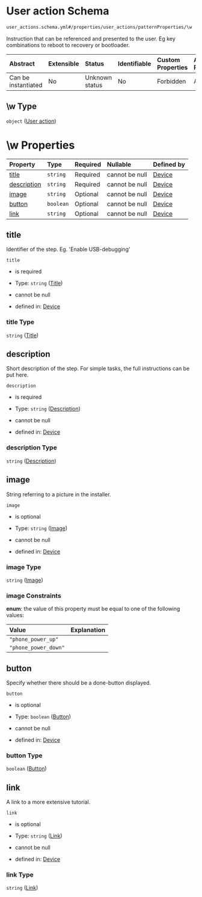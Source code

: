 # User action Schema

```txt
user_actions.schema.yml#/properties/user_actions/patternProperties/\w
```

Instruction that can be referenced and presented to the user. Eg key combinations to reboot to recovery or bootloader.

| Abstract            | Extensible | Status         | Identifiable | Custom Properties | Additional Properties | Access Restrictions | Defined In                                                          |
| :------------------ | :--------- | :------------- | :----------- | :---------------- | :-------------------- | :------------------ | :------------------------------------------------------------------ |
| Can be instantiated | No         | Unknown status | No           | Forbidden         | Allowed               | none                | [device.schema.json*](../device.schema.json "open original schema") |

## \w Type

`object` ([User action](device-properties-user-actions-patternproperties-user-action.md))

# \w Properties

| Property                    | Type      | Required | Nullable       | Defined by                                                                                                                                                                                      |
| :-------------------------- | :-------- | :------- | :------------- | :---------------------------------------------------------------------------------------------------------------------------------------------------------------------------------------------- |
| [title](#title)             | `string`  | Required | cannot be null | [Device](device-properties-user-actions-patternproperties-user-action-properties-title.md "user_actions.schema.yml#/properties/user_actions/patternProperties/\w/properties/title")             |
| [description](#description) | `string`  | Required | cannot be null | [Device](device-properties-user-actions-patternproperties-user-action-properties-description.md "user_actions.schema.yml#/properties/user_actions/patternProperties/\w/properties/description") |
| [image](#image)             | `string`  | Optional | cannot be null | [Device](device-properties-user-actions-patternproperties-user-action-properties-image.md "user_actions.schema.yml#/properties/user_actions/patternProperties/\w/properties/image")             |
| [button](#button)           | `boolean` | Optional | cannot be null | [Device](device-properties-user-actions-patternproperties-user-action-properties-button.md "user_actions.schema.yml#/properties/user_actions/patternProperties/\w/properties/button")           |
| [link](#link)               | `string`  | Optional | cannot be null | [Device](device-properties-user-actions-patternproperties-user-action-properties-link.md "user_actions.schema.yml#/properties/user_actions/patternProperties/\w/properties/link")               |

## title

Identifier of the step. Eg. 'Enable USB-debugging'

`title`

*   is required

*   Type: `string` ([Title](device-properties-user-actions-patternproperties-user-action-properties-title.md))

*   cannot be null

*   defined in: [Device](device-properties-user-actions-patternproperties-user-action-properties-title.md "user_actions.schema.yml#/properties/user_actions/patternProperties/\w/properties/title")

### title Type

`string` ([Title](device-properties-user-actions-patternproperties-user-action-properties-title.md))

## description

Short description of the step. For simple tasks, the full instructions can be put here.

`description`

*   is required

*   Type: `string` ([Description](device-properties-user-actions-patternproperties-user-action-properties-description.md))

*   cannot be null

*   defined in: [Device](device-properties-user-actions-patternproperties-user-action-properties-description.md "user_actions.schema.yml#/properties/user_actions/patternProperties/\w/properties/description")

### description Type

`string` ([Description](device-properties-user-actions-patternproperties-user-action-properties-description.md))

## image

String referring to a picture in the installer.

`image`

*   is optional

*   Type: `string` ([Image](device-properties-user-actions-patternproperties-user-action-properties-image.md))

*   cannot be null

*   defined in: [Device](device-properties-user-actions-patternproperties-user-action-properties-image.md "user_actions.schema.yml#/properties/user_actions/patternProperties/\w/properties/image")

### image Type

`string` ([Image](device-properties-user-actions-patternproperties-user-action-properties-image.md))

### image Constraints

**enum**: the value of this property must be equal to one of the following values:

| Value                | Explanation |
| :------------------- | :---------- |
| `"phone_power_up"`   |             |
| `"phone_power_down"` |             |

## button

Specify whether there should be a done-button displayed.

`button`

*   is optional

*   Type: `boolean` ([Button](device-properties-user-actions-patternproperties-user-action-properties-button.md))

*   cannot be null

*   defined in: [Device](device-properties-user-actions-patternproperties-user-action-properties-button.md "user_actions.schema.yml#/properties/user_actions/patternProperties/\w/properties/button")

### button Type

`boolean` ([Button](device-properties-user-actions-patternproperties-user-action-properties-button.md))

## link

A link to a more extensive tutorial.

`link`

*   is optional

*   Type: `string` ([Link](device-properties-user-actions-patternproperties-user-action-properties-link.md))

*   cannot be null

*   defined in: [Device](device-properties-user-actions-patternproperties-user-action-properties-link.md "user_actions.schema.yml#/properties/user_actions/patternProperties/\w/properties/link")

### link Type

`string` ([Link](device-properties-user-actions-patternproperties-user-action-properties-link.md))

